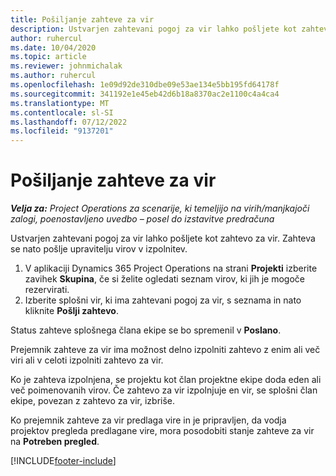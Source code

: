 ```yaml
---
title: Pošiljanje zahteve za vir
description: Ustvarjen zahtevani pogoj za vir lahko pošljete kot zahtevo za vir. Zahteva se nato pošlje upravitelju virov v izpolnitev.
author: ruhercul
ms.date: 10/04/2020
ms.topic: article
ms.reviewer: johnmichalak
ms.author: ruhercul
ms.openlocfilehash: 1e09d92de310dbe09e53ae134e5bb195fd64178f
ms.sourcegitcommit: 341192e1e45eb42d6b18a8370ac2e1100c4a4ca4
ms.translationtype: MT
ms.contentlocale: sl-SI
ms.lasthandoff: 07/12/2022
ms.locfileid: "9137201"
---
```

# <a name="submit-a-resource-request"></a>Pošiljanje zahteve za vir

_**Velja za:** Project Operations za scenarije, ki temeljijo na virih/manjkajoči zalogi, poenostavljeno uvedbo – posel do izstavitve predračuna_

Ustvarjen zahtevani pogoj za vir lahko pošljete kot zahtevo za vir. Zahteva se nato pošlje upravitelju virov v izpolnitev.

1. V aplikaciji Dynamics 365 Project Operations na strani **Projekti** izberite zavihek **Skupina**, če si želite ogledati seznam virov, ki jih je mogoče rezervirati. 
2. Izberite splošni vir, ki ima zahtevani pogoj za vir, s seznama in nato kliknite **Pošlji zahtevo**.

Status zahteve splošnega člana ekipe se bo spremenil v **Poslano**.

Prejemnik zahteve za vir ima možnost delno izpolniti zahtevo z enim ali več viri ali v celoti izpolniti zahtevo za vir.

Ko je zahteva izpolnjena, se projektu kot član projektne ekipe doda eden ali več poimenovanih virov. Če zahtevo za vir izpolnjuje en vir, se splošni član ekipe, povezan z zahtevo za vir, izbriše. 

Ko prejemnik zahteve za vir predlaga vire in je pripravljen, da vodja projektov pregleda predlagane vire, mora posodobiti stanje zahteve za vir na **Potreben pregled**.


[!INCLUDE[footer-include](../includes/footer-banner.md)]
